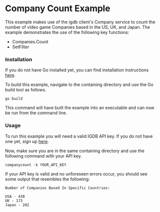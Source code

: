 # Company Count Example

This example makes use of the igdb client's Company service to count the number
of video game Companies based in the US, UK, and Japan. The example demonstrates 
the use of the following key functions:
* Companies.Count
* SetFilter

### Installation
If you do not have Go installed yet, you can find installation instructions 
[here](https://golang.org/doc/install).

To build this example, navigate to the containing directory and use the Go 
build tool as follows.

```
go build
```

This command will have built the example into an executable and can now be run
from the command line.

### Usage
To run this example you will need a valid IGDB API key. If you do not have one
yet, sign up [here](https://api.igdb.com/signup).

Now, make sure you are in the same containing directory and use the following
command with your API key.

```
companycount -k YOUR_API_KEY
```

If your API key is valid and no unforeseen errors occur, you should see some
output that resembles the following:

```
Number of Companies Based In Specific Countries:

USA - 438
UK - 173
Japan - 202
```